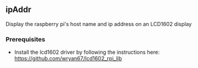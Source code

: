 ipAddr
-----

Display the raspberry pi's host name and ip address on an LCD1602 display

### Prerequisites

* Install the lcd1602 driver by following the instructions here:
  https://github.com/wryan67/lcd1602_rpi_lib
